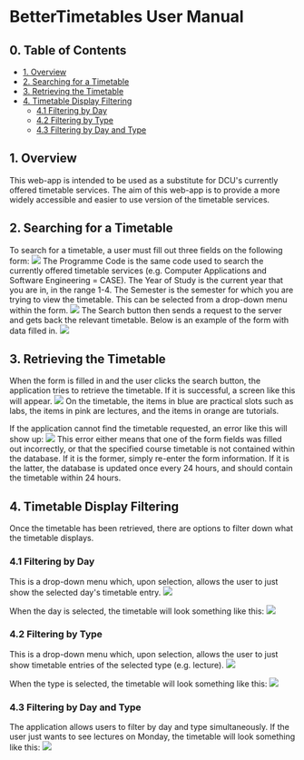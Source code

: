 # BetterTimetables User Manual
## 0. Table of Contents
- [1. Overview](#1-overview)
- [2. Searching for a Timetable](#2-searching-for-a-timetable)
- [3. Retrieving the Timetable](#3-retrieving-the-timetable)
- [4. Timetable Display Filtering](#4-timetable-display-filtering)
  * [4.1 Filtering by Day](#41-filtering-by-day)
  * [4.2 Filtering by Type](#42-filtering-by-type)
  * [4.3 Filtering by Day and Type](#43-filtering-by-day-and-type)


## 1. Overview
This web-app is intended to be used as a substitute for DCU's currently offered timetable services. The aim of this web-app is to provide a more widely accessible and easier to use version of the timetable services.

## 2. Searching for a Timetable
To search for a timetable, a user must fill out three fields on the following form:
![](https://i.imgur.com/Ijje0tI.png)
The Programme Code is the same code used to search the currently offered timetable services (e.g. Computer Applications and Software Engineering = CASE).
The Year of Study is the current year that you are in, in the range 1-4.
The Semester is the semester for which you are trying to view the timetable. This can be selected from a drop-down menu within the form.
![](https://i.imgur.com/J79eqkV.png)
The Search button then sends a request to the server and gets back the relevant timetable.
Below is an example of the form with data filled in.
![](https://i.imgur.com/XSH27in.png)

## 3. Retrieving the Timetable
When the form is filled in and the user clicks the search button, the application tries to retrieve the timetable. If it is successful, a screen like this will appear.
![](https://i.imgur.com/ePQYSBZ.png)
On the timetable, the items in blue are practical slots such as labs, the items in pink are lectures, and the items in orange are tutorials.

If the application cannot find the timetable requested, an error like this will show up:
![](https://i.imgur.com/YawQiVf.png)
This error either means that one of the form fields was filled out incorrectly, or that the specified course timetable is not contained within the database. If it is the former, simply re-enter the form information. If it is the latter, the database is updated once every 24 hours, and should contain the timetable within 24 hours.

## 4. Timetable Display Filtering
Once the timetable has been retrieved, there are options to filter down what the timetable displays.

### 4.1 Filtering by Day
This is a drop-down menu which, upon selection, allows the user to just show the selected day's timetable entry.
![](https://i.imgur.com/25TyAAs.png)

When the day is selected, the timetable will look something like this:
![](https://i.imgur.com/TzfmCvI.png)

### 4.2 Filtering by Type
This is a drop-down menu which, upon selection, allows the user to just show timetable entries of the selected type (e.g. lecture).
![](https://i.imgur.com/tT91Pd5.png)

When the type is selected, the timetable will look something like this:
![](https://i.imgur.com/StJnyvT.png)

### 4.3 Filtering by Day and Type
The application allows users to filter by day and type simultaneously. If the user just wants to see lectures on Monday, the timetable will look something like this:
![](https://i.imgur.com/ZfQLRFx.png)
